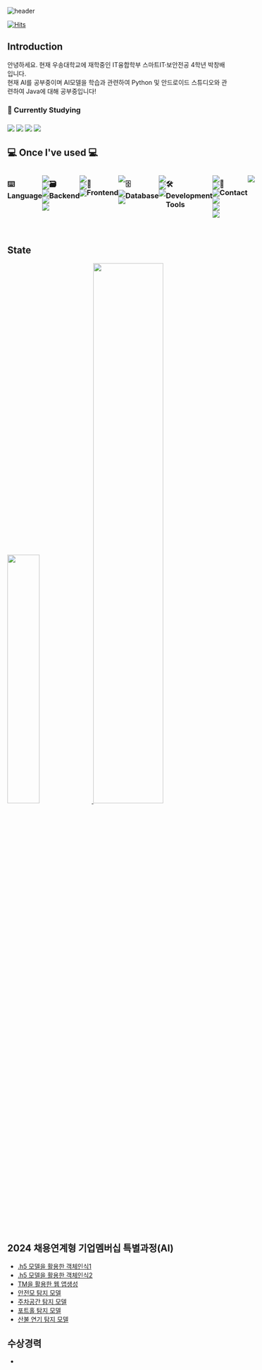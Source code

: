 <div align="left">
  
![header](https://capsule-render.vercel.app/api?type=waving&height=300&color=gradient&text=Hello!%20I'm%20Changbae)

[![Hits](https://hits.seeyoufarm.com/api/count/incr/badge.svg?url=https%3A%2F%2Fgithub.com%2FChangbaePark&count_bg=%233DB1C8&title_bg=%23555555&icon=&icon_color=%23E7E7E7&title=GITHUB&edge_flat=false)](https://hits.seeyoufarm.com)

## Introduction
<p>
  안녕하세요. 현재 우송대학교에 재학중인 IT융합학부 스마트IT·보안전공 4학년 박창배입니다.<br>
  현재 AI를 공부중이며 AI모델을 학습과 관련하여 Python 및 안드로이드 스튜디오와 관련하여 Java에 대해 공부중입니다!<br>
  <h3>📖 Currently Studying<h3>
  <img src="https://img.shields.io/badge/Python-3766AB?style=for-the-badge&logo=Python&logoColor=white"/>
  <img src="https://img.shields.io/badge/Java-007396?style=for-the-badge&logo=coffeescript&logoColor=white"/>
  <img src="https://img.shields.io/badge/Flask-000000?style=for-the-badge&logo=flask&logoColor=white"/>
  <img src="https://img.shields.io/badge/ANS-44A833?style=for-the-badge&logo=androidstudio&logoColor=white">
</p>

    
## 💻 Once I've used 💻
<div style="display:flex; flex-direction:row;">
  <h3>⌨️ Language</h3>
  <p>
    <img src="https://img.shields.io/badge/Python-3766AB?style=for-the-badge&logo=Python&logoColor=white"/>
    <img src="https://img.shields.io/badge/Java-007396?style=for-the-badge&logo=coffeescript&logoColor=white"/>
    <img src="https://img.shields.io/badge/c-20232a.svg?style=for-the-badge&logo=C&logoColor=white"/>
    <img src="https://img.shields.io/badge/csharp-20232a.svg?style=for-the-badge&logo=csharp&logoColor=white"/>
    <img src="https://img.shields.io/badge/c++-20232a.svg?style=for-the-badge&logo=cplusplus&logoColor=white"/>
  </p>
  <h3>🗃️ Backend</h3>
  <p>
    <img src="https://img.shields.io/badge/Python-3776AB?style=for-the-badge&logo=python&logoColor=white">
    <img src="https://img.shields.io/badge/Java-007396?style=for-the-badge&logo=coffeescript&logoColor=white"/>
    <img src="https://img.shields.io/badge/Flask-000000?style=for-the-badge&logo=flask&logoColor=white"/>
  </p>
  <h3>🎥 Frontend</h3>
  <p>
    <img src="https://img.shields.io/badge/HTML5-E34F26?style=for-the-badge&logo=html5&logoColor=white"/></a>&nbsp 
    <img src="https://img.shields.io/badge/Javascript-ffb13b?style=for-the-badge&logo=javascript&logoColor=white"/>
    <img src="https://img.shields.io/badge/CSS3-1572B6?style=for-the-badge&logo=css3&logoColor=white"/></a>&nbsp
  </p>
 <h3>🗄️ Database</h3>
  <p>
   <img src="https://img.shields.io/badge/oracle-F80000?style=for-the-badge&logo=oracle&logoColor=white"> 
   <img src="https://img.shields.io/badge/mysql-4479A1?style=for-the-badge&logo=mysql&logoColor=white">
  <img src="https://img.shields.io/badge/mariadb-003545?style=for-the-badge&logo=mariadb&logoColor=white"> 
  </p>
  <h3>🛠️ Development Tools</h3>
  <p>
    <img src="https://img.shields.io/badge/VS Code-007ACC?style=for-the-badge&logo=visual-studio-code&logoColor=white">
    <img src="https://img.shields.io/badge/Anaconda-44A833?style=for-the-badge&logo=anaconda&logoColor=white">
    <img src="https://img.shields.io/badge/ANS-44A833?style=for-the-badge&logo=androidstudio&logoColor=white">
    <img src="https://img.shields.io/badge/Google Colab-F9AB00?style=for-the-badge&logo=googlecolab&logoColor=white">
    <img src="https://img.shields.io/badge/VS-5C2D91?style=for-the-badge&logo=visual-studio&logoColor=white">
    <img src="https://img.shields.io/badge/Eclipse-2C2255?style=for-the-badge&logo=eclipse-ide&logoColor=white">
  </p>
  <h3>📱 Contact</h3>
  <p>
    <a href="mailto:bluelemon59@naver.com">
      <img src="https://img.shields.io/badge/naver-03C75A?style=for-the-badge&logo=naver&logoColor=white&link=bluelemon59@naver.com"/>
</a>
  </p>
</div><br>

## State
<a href="https://github.com/anuraghazra/github-readme-stats">
    <img src="https://github-readme-stats.vercel.app/api/top-langs/?username=ChangbaePark&layout=donut&show_icons=true&theme=material-palenight&hide_border=true&bg_color=20232a&icon_color=58A6FF&text_color=fff&title_color=58A6FF&count_private=true&exclude_repo=Face-Transfer-Application" width=38% />
</a>    
<a href="https://github.com/anuraghazra/github-readme-stats">
  <img src="https://github-readme-stats.vercel.app/api?username=ChangbaePark&show_icons=true&theme=material-palenight&hide_border=true&bg_color=20232a&icon_color=58A6FF&text_color=fff&title_color=58A6FF&count_private=true" width=56% />
</a>

## 2024 채용연계형 기업멤버십 특별과정(AI)
- [.h5 모델을 활용한 객체인식1](https://github.com/ChangbaePark/Practice_OpenCV1)
- [.h5 모델을 활용한 객체인식2](https://github.com/ChangbaePark/Practice_OpenCV2)
- [TM을 활용한 웹 앱생성](https://github.com/ChangbaePark/WebApp_TM001)
- [안전모 탐지 모델](https://github.com/ChangbaePark/AI_Model/blob/main/hardHat%ED%83%90%EC%A7%80.ipynb)
- [주차공간 탐지 모델](https://github.com/ChangbaePark/AI_Model/blob/main/pkLot%ED%83%90%EC%A7%80.ipynb)
- [포트홀 탐지 모델](https://github.com/ChangbaePark/AI_Model/blob/main/potHole%ED%83%90%EC%A7%80.ipynb)
- [산불 연기 탐지 모델](https://github.com/ChangbaePark/AI_Model/blob/main/wildFire_smoke%ED%83%90%EC%A7%80.ipynb)

## 수상경력
- 
